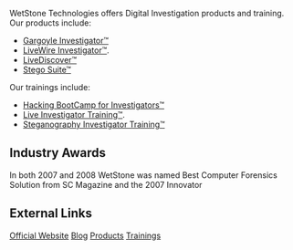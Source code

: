 WetStone Technologies offers Digital Investigation products and
training. Our products include:

- [Gargoyle Investigator™](Gargoyle_Investigator™ "wikilink")
- [LiveWire Investigator™](LiveWire_Investigator™ "wikilink").
- [LiveDiscover™](LiveDiscover™ "wikilink")
- [Stego Suite™](Stego_Suite™ "wikilink")

Our trainings include:

- [Hacking BootCamp for
  Investigators™](Hacking_BootCamp_for_Investigators™ "wikilink")
- [Live Investigator Training™](Live_Investigator_Training™ "wikilink").
- [Steganography Investigator
  Training™](Steganography_Investigator_Training™ "wikilink")

## Industry Awards

In both 2007 and 2008 WetStone was named Best Computer Forensics
Solution from SC Magazine and the 2007 Innovator

## External Links

[Official Website](http://www.wetstonetech.com/)
[Blog](http://www.wetstonetech.com/blogs/)
[Products](http://www.wetstonetech.com/forensictools.html/)
[Trainings](http://www.wetstonetech.com/trainings.html/)